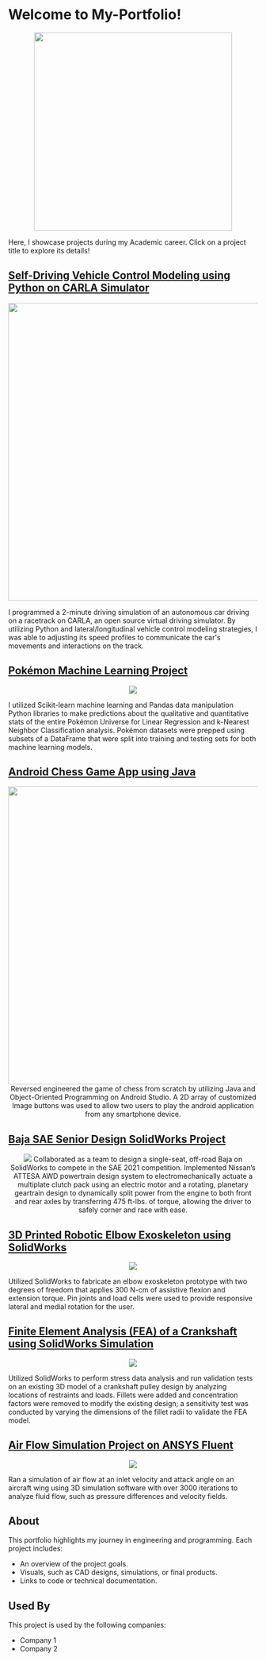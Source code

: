 # Welcome to My-Portfolio!
<p align="center">
  <img src="https://github.com/YusufWong/My-Portfolio/blob/main/images/Welcome.jpg"
    width="400" />
</p>
Here, I showcase projects during my Academic career. Click on a project title to explore its details!

##  [Self-Driving Vehicle Control Modeling using Python on CARLA Simulator](https://github.com/YusufWong/My-Portfolio/tree/main/Projects/Self-Driving-Vehicle-Control-Modeling-Project) 
<p align="center">
  <a href="https://github.com/YusufWong/My-Portfolio/tree/main/Projects/Self-Driving-Vehicle-Control-Modeling-Project">
    <img src="https://github.com/YusufWong/My-Portfolio/blob/main/images/CARLA_carDriving.png" width="600">
  </a>
</p>
I programmed a 2-minute driving simulation of an autonomous car driving on a racetrack on CARLA, an open source virtual driving simulator. By utilizing Python and lateral/longitudinal vehicle control modeling strategies, I was able to adjusting its speed profiles to communicate the car's movements and interactions on the track.


##  [Pokémon Machine Learning Project](https://github.com/YusufWong/My-Portfolio/blob/main/Projects/Pok%C3%A9mon-Machine-Learning-Project/Pok%C3%A9monMachineLearningProject.ipynb) 
<p align="center">
  <a href="https://github.com/YusufWong/My-Portfolio/blob/main/Projects/Pokemon-Machine-Learning-Project/PokemonMachineLearningProject.ipynb">
  <img src="https://github.com/YusufWong/My-Portfolio/blob/main/images/Graph.png" />
    </a>
</p>
I utilized Scikit-learn machine learning and Pandas data manipulation Python libraries to make predictions about the qualitative and quantitative stats of the entire Pokémon Universe for Linear Regression and k-Nearest Neighbor Classification analysis. Pokémon datasets were prepped using subsets of a DataFrame that were split into training and testing sets for both machine learning models.


[comment]: <> (This is a comment, it will not be included)


## [Android Chess Game App using Java](https://github.com/YusufWong/My-Portfolio/tree/main/Projects/PokemonMachineLearning-Project)	
<p align="center">
  <img alight = "left" height = "600" src="https://github.com/YusufWong/My-Portfolio/blob/main/images/Chess_Game_Demo.gif"> Reversed engineered the game of chess from scratch by utilizing Java and Object-Oriented Programming on Android Studio. A 2D array of customized Image buttons was used to allow two users to play the android application from any smartphone device.
</p>



## [Baja SAE Senior Design SolidWorks Project](https://github.com/YusufWong/My-Portfolio/tree/main/Projects/Baja-SAE-Senior-Design-Project)	
<p align="center">
  <img src="https://github.com/YusufWong/My-Portfolio/blob/main/images/Baja_SolidWorks.png"
</p>
Collaborated as a team to design a single-seat, off-road Baja on SolidWorks to compete in the SAE 2021 competition. Implemented Nissan’s ATTESA AWD powertrain design system to electromechanically actuate a multiplate clutch pack using an electric motor and a rotating, planetary geartrain design to dynamically split power from the engine to both front and rear axles by transferring 475 ft-lbs. of torque, allowing the driver to safely corner and race with ease. 


## [3D Printed Robotic Elbow Exoskeleton using SolidWorks](https://github.com/YusufWong/My-Portfolio/tree/main/Projects/PokemonMachineLearning-Project)	
<p align="center">
  <img src="https://github.com/YusufWong/My-Portfolio/blob/main/images/Elbow-Exoskeleton-Diagram.png" />
</p>
Utilized SolidWorks to fabricate an elbow exoskeleton prototype with two degrees of freedom that applies 300 N-cm of assistive flexion and extension torque. Pin joints and load cells were used to provide responsive lateral and medial rotation for the user.


## [Finite Element Analysis (FEA) of a Crankshaft using SolidWorks Simulation](https://github.com/YusufWong/My-Portfolio/tree/main/Projects/PokemonMachineLearning-Project)	
<p align="center">
  <img src="https://github.com/YusufWong/My-Portfolio/blob/main/images/Deformed_CrankShaft.png" />
</p>
Utilized SolidWorks to perform stress data analysis and run validation tests on an existing 3D model of a crankshaft pulley design by analyzing locations of restraints and loads. Fillets were added and concentration factors were removed to modify the existing design; a sensitivity test was conducted by varying the dimensions of the fillet radii to validate the FEA model.


## [Air Flow Simulation Project on ANSYS Fluent](https://github.com/YusufWong/My-Portfolio/tree/main/Projects/PokemonMachineLearning-Project)	
<p align="center">
  <img src="https://github.com/YusufWong/My-Portfolio/blob/main/images/Air-Foil-Mesh.png" />
</p>
Ran a simulation of air flow at an inlet velocity and attack angle on an aircraft wing using 3D simulation software with over 3000 iterations to analyze fluid flow, such as pressure differences and velocity fields.

























## About

This portfolio highlights my journey in engineering and programming. Each project includes:
- An overview of the project goals.
- Visuals, such as CAD designs, simulations, or final products.
- Links to code or technical documentation.




## Used By

This project is used by the following companies:

- Company 1
- Company 2